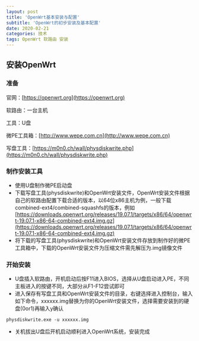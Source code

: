 ```yaml
---
layout: post
title: 'OpenWrt基本安装与配置'
subtitle: 'OpenWrt的初步安装及基本配置'
date: 2020-02-21
categories: 技术
tags: OpenWrt 软路由 安装
---
```


## 安装OpenWrt

### 准备

官网：[https://openwrt.org](https://openwrt.org)

软路由：一台主机

工具：U盘

微PE工具箱：[http://www.wepe.com.cn](http://www.wepe.com.cn)

写盘工具：[https://m0n0.ch/wall/physdiskwrite.php](https://m0n0.ch/wall/physdiskwrite.php)

### 制作安装工具

- 使用U盘制作微PE启动盘
- 下载写盘工具(physdiskwrite)和OpenWrt安装文件，OpenWrt安装文件根据自己的软路由配置下载合适的版本，以64位x86主机为例，一般下载combined-ext4/combined-squashfs的版本，例如[https://downloads.openwrt.org/releases/19.07.1/targets/x86/64/openwrt-19.07.1-x86-64-combined-ext4.img.gz](https://downloads.openwrt.org/releases/19.07.1/targets/x86/64/openwrt-19.07.1-x86-64-combined-ext4.img.gz)
- 将下载的写盘工具(physdiskwrite)和OpenWrt安装文件存放到制作好的微PE工具箱中，下载的OpenWrt安装文件为压缩文件需先解压为.img镜像文件

### 开始安装

- U盘插入软路由，开机启动后按F11进入BIOS，选择从U盘启动进入PE，不同主板进入的按键不同，大部分从F1-F12尝试即可
- 进入保存有写盘工具和OpenWrt安装文件的目录，右键选择进入控制台，输入如下命令，xxxxxx.img替换为你的OpenWrt安装文件，选择需要安装到的硬盘(0or1)再输入y确认
```
physdiskwrite.exe -u xxxxxx.img
```
- 关机拔出U盘后开机启动顺利进入OpenWrt系统，安装完成

